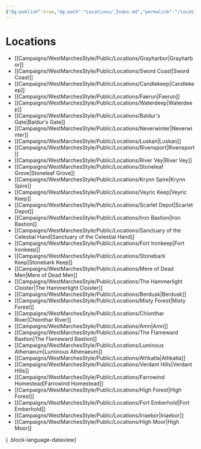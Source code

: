 ```yaml
---
{"dg-publish":true,"dg-path":"Locations/_Index.md","permalink":"/locations/index/","title":"_Locations (Index)","tags":["location"],"dgShowFileTree":true}
---
```


# Locations
- [[Campaigns/WestMarchesStyle/Public/Locations/Grayharbor\|Grayharbor]]
- [[Campaigns/WestMarchesStyle/Public/Locations/Sword Coast\|Sword Coast]]
- [[Campaigns/WestMarchesStyle/Public/Locations/Candlekeep\|Candlekeep]]
- [[Campaigns/WestMarchesStyle/Public/Locations/Faerun\|Faerun]]
- [[Campaigns/WestMarchesStyle/Public/Locations/Waterdeep\|Waterdeep]]
- [[Campaigns/WestMarchesStyle/Public/Locations/Baldur's Gate\|Baldur's Gate]]
- [[Campaigns/WestMarchesStyle/Public/Locations/Neverwinter\|Neverwinter]]
- [[Campaigns/WestMarchesStyle/Public/Locations/Luskan\|Luskan]]
- [[Campaigns/WestMarchesStyle/Public/Locations/Rivensport\|Rivensport]]
- [[Campaigns/WestMarchesStyle/Public/Locations/River Vey\|River Vey]]
- [[Campaigns/WestMarchesStyle/Public/Locations/Stoneleaf Grove\|Stoneleaf Grove]]
- [[Campaigns/WestMarchesStyle/Public/Locations/Krynn Spire\|Krynn Spire]]
- [[Campaigns/WestMarchesStyle/Public/Locations/Veyric Keep\|Veyric Keep]]
- [[Campaigns/WestMarchesStyle/Public/Locations/Scarlet Depot\|Scarlet Depot]]
- [[Campaigns/WestMarchesStyle/Public/Locations/Iron Bastion\|Iron Bastion]]
- [[Campaigns/WestMarchesStyle/Public/Locations/Sanctuary of the Celestial Hand\|Sanctuary of the Celestial Hand]]
- [[Campaigns/WestMarchesStyle/Public/Locations/Fort Ironkeep\|Fort Ironkeep]]
- [[Campaigns/WestMarchesStyle/Public/Locations/Stonebark Keep\|Stonebark Keep]]
- [[Campaigns/WestMarchesStyle/Public/Locations/Mere of Dead Men\|Mere of Dead Men]]
- [[Campaigns/WestMarchesStyle/Public/Locations/The Hammerlight Cloister\|The Hammerlight Cloister]]
- [[Campaigns/WestMarchesStyle/Public/Locations/Berdusk\|Berdusk]]
- [[Campaigns/WestMarchesStyle/Public/Locations/Misty Forest\|Misty Forest]]
- [[Campaigns/WestMarchesStyle/Public/Locations/Chionthar River\|Chionthar River]]
- [[Campaigns/WestMarchesStyle/Public/Locations/Amn\|Amn]]
- [[Campaigns/WestMarchesStyle/Public/Locations/The Flameward Bastion\|The Flameward Bastion]]
- [[Campaigns/WestMarchesStyle/Public/Locations/Luminous Athenaeum\|Luminous Athenaeum]]
- [[Campaigns/WestMarchesStyle/Public/Locations/Athkatla\|Athkatla]]
- [[Campaigns/WestMarchesStyle/Public/Locations/Verdant Hills\|Verdant Hills]]
- [[Campaigns/WestMarchesStyle/Public/Locations/Farrowind Homestead\|Farrowind Homestead]]
- [[Campaigns/WestMarchesStyle/Public/Locations/High Forest\|High Forest]]
- [[Campaigns/WestMarchesStyle/Public/Locations/Fort Emberhold\|Fort Emberhold]]
- [[Campaigns/WestMarchesStyle/Public/Locations/Iriaebor\|Iriaebor]]
- [[Campaigns/WestMarchesStyle/Public/Locations/High Moor\|High Moor]]

{ .block-language-dataview}
